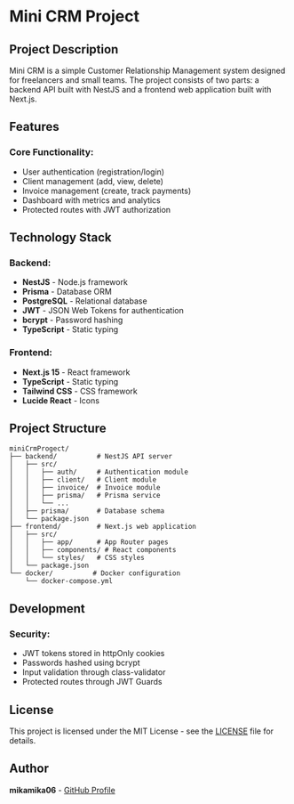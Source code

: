 # Mini CRM Project

## Project Description

Mini CRM is a simple Customer Relationship Management system designed for freelancers and small teams. The project consists of two parts: a backend API built with NestJS and a frontend web application built with Next.js.

## Features

### Core Functionality:
- User authentication (registration/login)
- Client management (add, view, delete)
- Invoice management (create, track payments)
- Dashboard with metrics and analytics
- Protected routes with JWT authorization

## Technology Stack

### Backend:
- **NestJS** - Node.js framework
- **Prisma** - Database ORM
- **PostgreSQL** - Relational database
- **JWT** - JSON Web Tokens for authentication
- **bcrypt** - Password hashing
- **TypeScript** - Static typing

### Frontend:
- **Next.js 15** - React framework
- **TypeScript** - Static typing
- **Tailwind CSS** - CSS framework
- **Lucide React** - Icons

## Project Structure

```
miniCrmProgect/
├── backend/          # NestJS API server
│   ├── src/
│   │   ├── auth/     # Authentication module
│   │   ├── client/   # Client module
│   │   ├── invoice/  # Invoice module
│   │   ├── prisma/   # Prisma service
│   │   └── ...
│   ├── prisma/       # Database schema
│   └── package.json
├── frontend/         # Next.js web application
│   ├── src/
│   │   ├── app/      # App Router pages
│   │   ├── components/ # React components
│   │   └── styles/   # CSS styles
│   └── package.json
└── docker/          # Docker configuration
    └── docker-compose.yml
```

## Development

### Security:
- JWT tokens stored in httpOnly cookies
- Passwords hashed using bcrypt
- Input validation through class-validator
- Protected routes through JWT Guards

## License

This project is licensed under the MIT License - see the [LICENSE](LICENSE) file for details.

## Author

**mikamika06** - [GitHub Profile](https://github.com/mikamika06)

